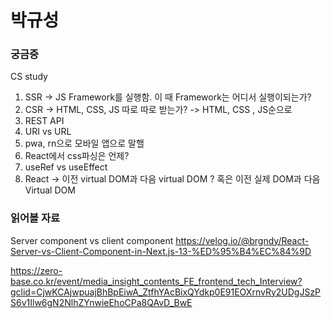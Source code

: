 # 박규성

### 궁금증

CS study

1. SSR -> JS Framework를 실행함. 이 때 Framework는 어디서 실행이되는가?
2. CSR -> HTML, CSS, JS 따로 따로 받는가? -> HTML, CSS , JS순으로
3. REST API
4. URI vs URL
5. pwa, rn으로 모바일 앱으로 말핼
6. React에서 css파싱은 언제?
7. useRef vs useEffect
8. React -> 이전 virtual DOM과 다음 virtual DOM ? 혹은 이전 실제 DOM과 다음 Virtual DOM

### 읽어볼 자료

Server component vs client component
https://velog.io/@brgndy/React-Server-vs-Client-Component-in-Next.js-13-%ED%95%B4%EC%84%9D

https://zero-base.co.kr/event/media_insight_contents_FE_frontend_tech_Interview?gclid=CjwKCAjwpuajBhBpEiwA_ZtfhYAcBixQYdkp0E91EOXrnvRy2UDgJSzPS6v1Ilw6gN2NlhZYnwieEhoCPa8QAvD_BwE
